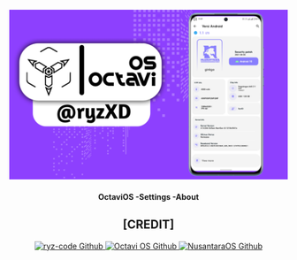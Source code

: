 <p align="center">
  <img src="https://github.com/ryz-code/ryz-code/blob/master/assets/Screenshot/OctaviOS/20220829_203314.jpg">
</p>

<h4><p align="center"> OctaviOS -Settings -About </p></h4>


<h2 align="center">
      [CREDIT]
</h2>

<p align="center">
<a href="https://github.com/ryz-code"> <img src="https://img.shields.io/badge/ryz-Github-magenta?style=for-the-badge&logo=github" alt="ryz-code Github" /> </a>
<a href="https://github.com/Octavi-OS"> <img src="https://img.shields.io/badge/OctaviOS-Github-magenta?style=for-the-badge&logo=github" alt="Octavi OS Github" /> </a>
<a href="https://github.com/NusantaraProject-ROM"> <img src="https://img.shields.io/badge/NusantaraOS-Github-magenta?style=for-the-badge&logo=github" alt="NusantaraOS Github" /> </a>
</p>
